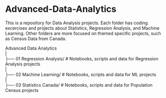 # Advanced-Data-Analytics
This is a repository for Data Analysis projects. Each folder has coding excercises and projects about Statistics, Regression Analysis, and Machine Learning. Other folders are more focused on themed specific projects, such as Census Data from Canada.

Advanced Data Analytics <br>
| <br>
├── 01 Regression Analysis/             # Notebooks, scripts and data for Regression Analysis projects <br>
| <br>
├── 02 Machine Learning/                # Notebooks, scripts and data for ML projects <br>
| <br>
├── 03 Statistics Canada/               # Notebooks, scripts and data for Population Census projects
